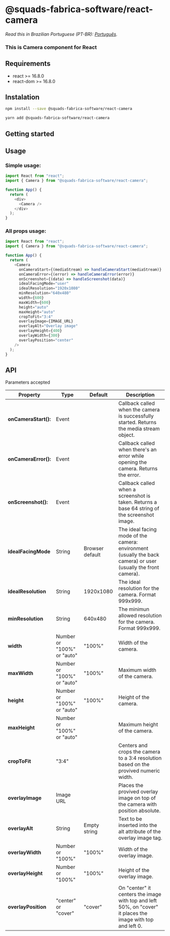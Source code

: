 # @squads-fabrica-software/react-camera

*Read this in Brazilian Portuguese (PT-BR): [Português](README.pt-br.md).*

### This is Camera component for React

## Requirements

- react >= 16.8.0
- react-dom >= 16.8.0

## Instalation

```bash
npm install --save @squads-fabrica-software/react-camera
```

```bash
yarn add @squads-fabrica-software/react-camera
```

## Getting started

## Usage

### Simple usage:

```js
import React from "react";
import { Camera } from "@squads-fabrica-software/react-camera";

function App() {
  return (
    <div>
      <Camera />
    </div>
  );
}
```

### All props usage:

```js
import React from "react";
import { Camera } from "@squads-fabrica-software/react-camera";

function App() {
  return (
    <Camera
      onCameraStart={(mediaStream) => handleCameraStart(mediaStream)}
      onCameraError={(error) => handleCameraError(error)}
      onScreenshot={(data) => handleScreenshot(data)}
      idealFacingMode="user"
      idealResolution="1920x1080"
      minResolution="640x480"
      width={600}
      maxWidth={600}
      height="auto"
      maxHeight="auto"
      cropToFit="3:4"
      overlayImage={IMAGE_URL}
      overlayAlt="Overlay image"
      overlayHeight={400}
      overlayWidth={300}
      overlayPosition="center"
    />
  );
}
```

## API

Parameters accepted

| Property             | Type                       | Default         | Description                                                                                                    |
| -------------------- | -------------------------- | --------------- | -------------------------------------------------------------------------------------------------------------- |
| **onCameraStart():** | Event                      |                 | Callback called when the camera is successfully started. Returns the media stream object.                      |
| **onCameraError():** | Event                      |                 | Callback called when there's an error while opening the camera. Returns the error.                             |
| **onScreenshot():**  | Event                      |                 | Callback called when a screenshot is taken. Returns a base 64 string of the screenshot image.                  |
| **idealFacingMode**  | String                     | Browser default | The ideal facing mode of the camera: environment (usually the back camera) or user (usually the front camera). |
| **idealResolution**  | String                     | 1920x1080       | The ideal resolution for the camera. Format 999x999.                                                           |
| **minResolution**    | String                     | 640x480         | The minimun allowed resolution for the camera. Format 999x999.                                                 |
| **width**            | Number or "100%" or "auto" | "100%"          | Width of the camera.                                                                                           |
| **maxWidth**         | Number or "100%" or "auto" | "100%"          | Maximum width of the camera.                                                                                   |
| **height**           | Number or "100%" or "auto" | "100%"          | Height of the camera.                                                                                          |
| **maxHeight**        | Number or "100%" or "auto" |                 | Maximum height of the camera.                                                                                  |
| **cropToFit**        | "3:4"                      |                 | Centers and crops the camera to a 3:4 resolution based on the provived numeric width.                          |
| **overlayImage**     | Image URL                  |                 | Places the provived overlay image on top of the camera with position absolute.                                 |
| **overlayAlt**       | String                     | Empty string    | Text to be inserted into the alt attribute of the overlay image tag.                                           |
| **overlayWidth**     | Number or "100%"           | "100%"          | Width of the overlay image.                                                                                    |
| **overlayHeight**    | Number or "100%"           | "100%"          | Height of the overlay image.                                                                                   |
| **overlayPosition**  | "center" or "cover"        | "cover"         | On "center" it centers the image with top and left 50%, on "cover" it places the image with top and left 0.    |
